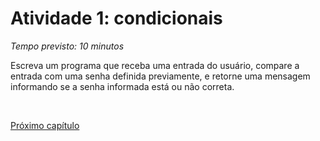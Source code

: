 # Atividade 1: condicionais

*Tempo previsto: 10 minutos*

Escreva um programa que receba uma entrada do usuário, compare a entrada com uma senha definida previamente, e retorne uma mensagem informando se a senha informada está ou não correta.

<br>

[Próximo capítulo](./5_Repeticoes.md)